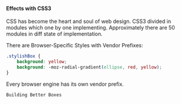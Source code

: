 #### Effects with CSS3
CSS has become the heart and soul of web design. CSS3 divided in modules which one by one implementing. Approximately
there are 50 modules in diff state of implementation.

There are Browser-Specific Styles with Vendor Prefixes:
```css
.stylishBox {
    background: yellow;
    background: -moz-radial-gradient(ellipse, red, yellow);
}
```
Every browser engine has its own vendor prefix.

`Building Better Boxes`